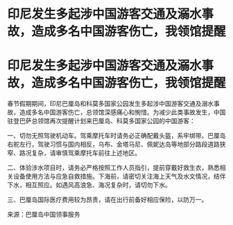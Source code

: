 # 印尼发生多起涉中国游客交通及溺水事故，造成多名中国游客伤亡，我领馆提醒

# 印尼发生多起涉中国游客交通及溺水事故，造成多名中国游客伤亡，我领馆提醒

春节假期期间，印尼巴厘岛和科莫多国家公园发生多起涉中国游客交通及溺水事故，造成多名中国游客伤亡，总领馆深感痛心和惋惜。为减少此类事故发生，中国驻登巴萨总领馆再次提醒计划来巴厘岛、科莫多国家公园的中国游客：

一、切勿无照驾驶机动车。驾乘摩托车时请务必正确配戴头盔，系牢绑带。巴厘岛右舵左行，驾驶习惯与国内相反，乌布、金塔马尼、佩妮达岛等地部分路段道路狭窄、路况复杂，请审慎驾乘摩托车前往上述地区。

二、体验涉水项目时，请务必严格按照工作人员指引，提前穿戴好救生衣，熟悉相关设备使用方法与应急自救措施。下海前，请密切关注海上天气及水文情况，结伴下水，相互照应。如遇风高浪急、海况复杂时，请切勿下水。

三、巴厘岛国际医疗费用较为昂贵，请在出行前备好相应保险，以防万一。

来源：巴厘岛中国领事服务

